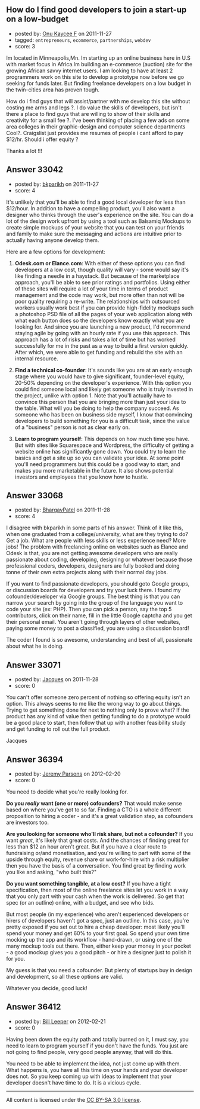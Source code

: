 ## How do I  find good developers to join a start-up on a low-budget

- posted by: [Onu Kaycee F](https://stackexchange.com/users/-1/14681-onu-kaycee-f) on 2011-11-27
- tagged: `entrepreneurs`, `ecommerce`, `partnerships`, `webdev`
- score: 3

Im located in Minneapolis,Mn. Im starting up an online business here in U.S with market focus in Africa.Im building an e-commerce (auction) site for the growing African savvy internet users.
 I am looking to have at least 2 programmers work on this site to develop a prototype now before we go seeking for funds later. But finding freelance developers on a low budget in the twin-cities area has proven tough.

How do i find guys that will assist/partner with me develop this site without costing me arms and legs ?. I do value the skills of developers, but isn't there a place to find guys that are  willing to show of their skills and creativity for a small fee ?. I've been thinking of placing a few ads on some area colleges in their graphic-design and computer science departments Cool?. Craigslist just provides me resumes of people i cant afford to pay $12/hr. Should i offer equity ?

Thanks a lot !!!


## Answer 33042

- posted by: [bkparikh](https://stackexchange.com/users/-1/14682-bkparikh) on 2011-11-27
- score: 4

It's unlikely that you'll be able to find a good local developer for less than $12/hour.  In addition to have a compelling product, you'll also want a designer who thinks through the user's experience on the site.  You can do a lot of the design work upfront by using a tool such as Balsamiq Mockups to create simple mockups of your website that you can test on your friends and family to make sure the messaging and actions are intuitive prior to actually having anyone develop them.

Here are a few options for development:

1. **Odesk.com or Elance.com**: With either of these options you can find developers at a low cost, though quality will vary - some would say it's like finding a needle in a haystack.  But because of the marketplace approach, you'll be able to see prior ratings and portfolios.  Using either of these sites will require a lot of your time in terms of product management and the code may work, but more often than not will be poor quality requiring a re-write.  The relationships with outsourced workers usually work best if you can provide high-fidelity mockups such a photoshop PSD file of all the pages of your web application along with what each button does so the developers know exactly what you are looking for.   And since you are launching a new product, I'd recommend staying agile by going with an hourly rate if you use this approach.  This approach has a lot of risks and takes a lot of time but has worked successfully for me in the past as a way to build a first version quickly.  After which, we were able to get funding and rebuild the site with an internal resource.

2. **Find a technical co-founder**:  It's sounds like you are at an early enough stage where you would have to give significant, founder-level equity, 20-50% depending on the developer's experience. With this option you could find someone local and likely get someone who is truly invested in the project, unlike with option 1. Note that you'll actually have to convince this person that you are bringing more than just your idea to the table.  What will you be doing to help the company succeed.  As someone who has been on business side myself, I know that convincing developers to build something for you is a difficult task, since the value of a "business" person is not as clear early on.  

3. **Learn to program yourself**:  This depends on how much time you have. But with sites like Squarespace and Wordpress, the difficulty of getting a website online has significantly gone down.  You could try to learn the basics and get a site up so you can validate your idea. At some point you'll need programmers but this could be a good way to start, and makes you more marketable in the future.  It also shows potential investors and employees that you know how to hustle.


## Answer 33068

- posted by: [BhargavPatel](https://stackexchange.com/users/-1/3998-bhargavpatel) on 2011-11-28
- score: 4

I disagree with bkparikh in some parts of his answer. Think of it like this, when one graduated from a college/university, what are they trying to do? Get a job. What are people with less skills or less experience need? More jobs! The problem with freelancing online on websites such as Elance and Odesk is that, you are not getting awesome developers who are really passionate about coding, developing, designing or whatever because those professional coders, developers, designers are fully booked and doing tonne of their own extra projects along with their normal day jobs.

If you want to find passionate developers, you should goto Google groups, or discussion boards for developers and try your luck there. I found my cofounder/developer via Google groups. The best thing is that you can narrow your search by going into the group of the language you want to code your site (ex: PHP). Then you can pick a person, say the top 5 contributors, click on their name, fill in the little Google captcha and you get their personal email. You aren't going through layers of other websites, paying some money to post a classified, you are using a discussion board!

The coder I found is so awesome, understanding and best of all, passionate about what he is doing. 



## Answer 33071

- posted by: [Jacques](https://stackexchange.com/users/-1/14704-jacques) on 2011-11-28
- score: 0

You can't offer someone zero percent of nothing so offering equity isn't an option. 
This always seems to me like the wrong way to go about things. Trying to get something done for next to nothing only to prove what? If the product has any kind of value then getting funding to do a prototype would be a good place to start, then follow that up with another feasibility study and get funding to roll out the full product. 

Jacques


## Answer 36394

- posted by: [Jeremy Parsons](https://stackexchange.com/users/-1/4291-jeremy-parsons) on 2012-02-20
- score: 0

You need to decide what you're really looking for. 

**Do you *really* want (one or more) cofounders?** That would make sense based on where you've got to so far. Finding a CTO is a whole different proposition to hiring a coder - and it's a great validation step, as cofounders are investors too. 

**Are you looking for someone who'll risk share, but not a cofounder?** If you want *great*, it's likely that great costs. And the chances of finding great for less than $12 an hour aren't great. But if you have a clear route to fundraising or/and monetisation, and you're willing to part with some of the upside through equity, revenue share or work-for-hire with a risk multiplier then you have the basis of a conversation. You find great by finding work you like and asking, "who built this?" 

**Do you want something tangible, at a low cost?** If you have a tight specification, then most of the online freelance sites let you work in a way that you only part with your cash when the work is delivered. So get that spec (or an outline) online, with a budget, and see who bids. 

But most people (in my experience) who aren't experienced developers or hirers of developers haven't got a spec, just an outline. In this case, you're pretty exposed if you set out to hire a cheap developer: most likely you'll spend your money and get 60% to your first goal. So spend your own time mocking up the app and its workflow - hand-drawn, or using one of the many mockup tools out there. Then, either keep your money in your pocket - a good mockup gives you a good pitch - or hire a designer just to polish it for you. 

My guess is that you need a cofounder. But plenty of startups buy in design and development, so all these options are valid.

Whatever you decide, good luck!


## Answer 36412

- posted by: [Bill Leeper](https://stackexchange.com/users/-1/4708-bill-leeper) on 2012-02-21
- score: 0

Having been down the equity path and totally burned on it, I must say, you need to learn to program yourself if you don't have the funds.  You just are not going to find people, very good people anyway, that will do this.

You need to be able to implement the idea, not just come up with them. What happens is, you have all this time on your hands and your developer does not.  So you keep coming up with ideas to implement that your developer doesn't have time to do.  It is a vicious cycle.



---

All content is licensed under the [CC BY-SA 3.0 license](https://creativecommons.org/licenses/by-sa/3.0/).
